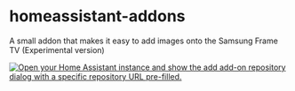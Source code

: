 # homeassistant-addons
A small addon that makes it easy to add images onto the Samsung Frame TV (Experimental version)

[![Open your Home Assistant instance and show the add add-on repository dialog with a specific repository URL pre-filled.](https://my.home-assistant.io/badges/supervisor_add_addon_repository.svg)](https://my.home-assistant.io/redirect/supervisor_add_addon_repository/?repository_url=https%3A%2F%2Fgithub.com%2Fgijsvdhoven%2Fhomeassistant-addons)
